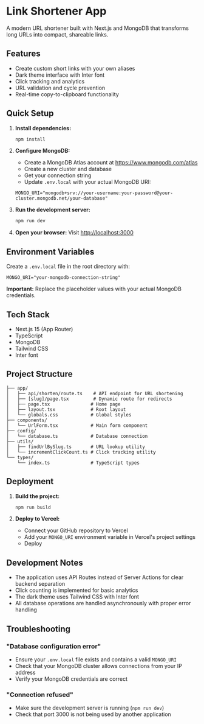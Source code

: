 # Link Shortener App

A modern URL shortener built with Next.js and MongoDB that transforms long URLs into compact, shareable links.

## Features

- Create custom short links with your own aliases
- Dark theme interface with Inter font
- Click tracking and analytics
- URL validation and cycle prevention
- Real-time copy-to-clipboard functionality

## Quick Setup

1. **Install dependencies:**
   ```bash
   npm install
   ```

2. **Configure MongoDB:**
   - Create a MongoDB Atlas account at https://www.mongodb.com/atlas
   - Create a new cluster and database
   - Get your connection string
   - Update `.env.local` with your actual MongoDB URI:
   ```
   MONGO_URI="mongodb+srv://your-username:your-password@your-cluster.mongodb.net/your-database"
   ```

3. **Run the development server:**
   ```bash
   npm run dev
   ```

4. **Open your browser:**
   Visit [http://localhost:3000](http://localhost:3000)

## Environment Variables

Create a `.env.local` file in the root directory with:

```
MONGO_URI="your-mongodb-connection-string"
```

**Important:** Replace the placeholder values with your actual MongoDB credentials.

## Tech Stack

- Next.js 15 (App Router)
- TypeScript
- MongoDB
- Tailwind CSS
- Inter font

## Project Structure

```
├── app/
│   ├── api/shorten/route.ts    # API endpoint for URL shortening
│   ├── [slug]/page.tsx         # Dynamic route for redirects
│   ├── page.tsx               # Home page
│   ├── layout.tsx             # Root layout
│   └── globals.css            # Global styles
├── components/
│   └── UrlForm.tsx            # Main form component
├── config/
│   └── database.ts            # Database connection
├── utils/
│   ├── findUrlBySlug.ts       # URL lookup utility
│   └── incrementClickCount.ts # Click tracking utility
└── types/
    └── index.ts               # TypeScript types
```

## Deployment

1. **Build the project:**
   ```bash
   npm run build
   ```

2. **Deploy to Vercel:**
   - Connect your GitHub repository to Vercel
   - Add your `MONGO_URI` environment variable in Vercel's project settings
   - Deploy

## Development Notes

- The application uses API Routes instead of Server Actions for clear backend separation
- Click counting is implemented for basic analytics
- The dark theme uses Tailwind CSS with Inter font
- All database operations are handled asynchronously with proper error handling

## Troubleshooting

### "Database configuration error"
- Ensure your `.env.local` file exists and contains a valid `MONGO_URI`
- Check that your MongoDB cluster allows connections from your IP address
- Verify your MongoDB credentials are correct

### "Connection refused"
- Make sure the development server is running (`npm run dev`)
- Check that port 3000 is not being used by another application 